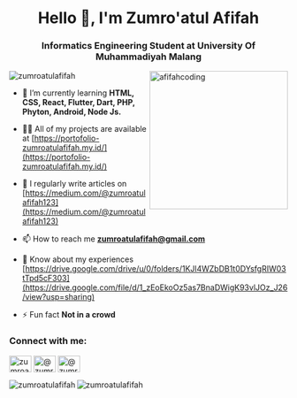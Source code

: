 <h1 align="center">Hello 👋, I'm Zumro'atul Afifah</h1>
<h3 align="center">Informatics Engineering Student at University Of Muhammadiyah Malang</h3>

<img align="right" alt="afifahcoding" width ="250" src="https://i.pinimg.com/originals/f0/f0/d9/f0f0d932d6e39c7af5aa305cbd8da735.gif">

<p align="left"> <img src="https://komarev.com/ghpvc/?username=zumroatulafifah&label=Profile%20views&color=0e75b6&style=flat" alt="zumroatulafifah" /> </p>

- 🌱 I’m currently learning **HTML, CSS, React, Flutter, Dart, PHP, Phyton, Android, Node Js.**

- 👨‍💻 All of my projects are available at [https://portofolio-zumroatulafifah.my.id/](https://portofolio-zumroatulafifah.my.id/)

- 📝 I regularly write articles on [https://medium.com/@zumroatulafifah123](https://medium.com/@zumroatulafifah123)

- 📫 How to reach me **zumroatulafifah@gmail.com**

- 📄 Know about my experiences [https://drive.google.com/drive/u/0/folders/1KJl4WZbDB1t0DYsfgRIW03tTpd5cF303](https://drive.google.com/file/d/1_zEoEkoOz5as7BnaDWigK93vlJOz_J26/view?usp=sharing)

- ⚡ Fun fact **Not in a crowd**

<h3 align="left">Connect with me:</h3>
<p align="left">
<a href="https://instagram.com/zumroatul.af" target="blank"><img align="center" src="https://raw.githubusercontent.com/rahuldkjain/github-profile-readme-generator/master/src/images/icons/Social/instagram.svg" alt="zumroatul.af" height="30" width="40" /></a>
<a href="https://medium.com/@zumroatulafifah123" target="blank"><img align="center" src="https://raw.githubusercontent.com/rahuldkjain/github-profile-readme-generator/master/src/images/icons/Social/medium.svg" alt="@zumroatulafifah123" height="30" width="40" /></a>
<a href="https://www.youtube.com/c/@zumroatulafifah973" target="blank"><img align="center" src="https://raw.githubusercontent.com/rahuldkjain/github-profile-readme-generator/master/src/images/icons/Social/youtube.svg" alt="@zumroatulafifah973" height="30" width="40" /></a>
</p>



<p><img align="left" src="https://github-readme-stats.vercel.app/api/top-langs?username=zumroatulafifah&show_icons=true&locale=en&layout=compact" alt="zumroatulafifah" /></p>


<p><img align="center" src="https://github-readme-streak-stats.herokuapp.com/?user=zumroatulafifah&" alt="zumroatulafifah" /></p>
